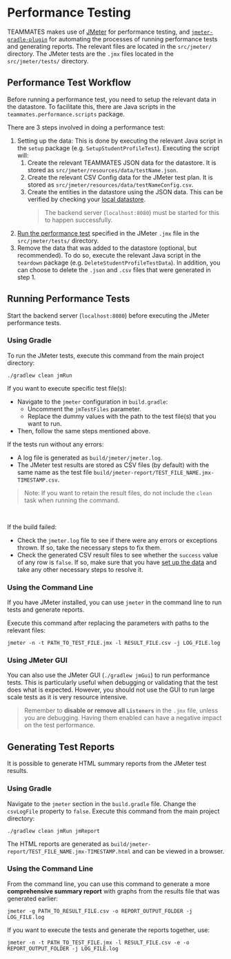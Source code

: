 # Performance Testing

TEAMMATES makes use of [JMeter](https://jmeter.apache.org/) for performance testing, and [`jmeter-gradle-plugin`](https://github.com/jmeter-gradle-plugin/jmeter-gradle-plugin) for automating the processes of running performance tests and generating reports.
The relevant files are located in the `src/jmeter/` directory. The JMeter tests are the `.jmx` files located in the `src/jmeter/tests/` directory.

## Performance Test Workflow

Before running a performance test, you need to setup the relevant data in the datastore. 
To facilitate this, there are Java scripts in the `teammates.performance.scripts` package.

There are 3 steps involved in doing a performance test:

1. Setting up the data: This is done by executing the relevant Java script in the `setup` package (e.g. `SetupStudentProfileTest`).
    Executing the script will:
    1. Create the relevant TEAMMATES JSON data for the datastore. It is stored as `src/jmeter/resources/data/testName.json`.
    1. Create the relevant CSV Config data for the JMeter test plan. It is stored as `src/jmeter/resources/data/testNameConfig.csv`.
    1. Create the entities in the datastore using the JSON data. This can be verified by checking your [local datastore](http://localhost:8080/_ah/admin/datastore).
        > The backend server (`localhost:8080`) must be started for this to happen successfully.
1. [Run the performance test](#running-performance-tests) specified in the JMeter `.jmx` file in the `src/jmeter/tests/` directory.
1. Remove the data that was added to the datastore (optional, but recommended). To do so, execute the relevant Java script in the `teardown` package (e.g. `DeleteStudentProfileTestData`).
   In addition, you can choose to delete the `.json` and `.csv` files that were generated in step 1. 

## Running Performance Tests

Start the backend server (`localhost:8080`) before executing the JMeter performance tests.

### Using Gradle

To run the JMeter tests, execute this command from the main project directory:
```
./gradlew clean jmRun
```

If you want to execute specific test file(s):
- Navigate to the `jmeter` configuration in `build.gradle`:
  - Uncomment the `jmTestFiles` parameter.
  - Replace the dummy values with the path to the test file(s) that you want to run.
- Then, follow the same steps mentioned above.

If the tests run without any errors:
- A log file is generated as `build/jmeter/jmeter.log`.
- The JMeter test results are stored as CSV files (by default) with the same name as the test file `build/jmeter-report/TEST_FILE_NAME.jmx-TIMESTAMP.csv`. 

> Note: If you want to retain the result files, do not include the `clean` task when running the command.
<br/>

If the build failed:
- Check the `jmeter.log` file to see if there were any errors or exceptions thrown. If so, take the necessary steps to fix them.
- Check the generated CSV result files to see whether the `success` value of any row is `false`. If so, make sure that you have [set up the data](#performance-test-workflow) and take any other necessary steps to resolve it.

### Using the Command Line

If you have JMeter installed, you can use `jmeter` in the command line to run tests and generate reports.

Execute this command after replacing the parameters with paths to the relevant files:
```
jmeter -n -t PATH_TO_TEST_FILE.jmx -l RESULT_FILE.csv -j LOG_FILE.log
```

### Using JMeter GUI

You can also use the JMeter GUI (`./gradlew jmGui`) to run performance tests. This is particularly useful when debugging or validating that the test does what is expected.
However, you should not use the GUI to run large scale tests as it is very resource intensive.

> Remember to **disable or remove all `Listeners`** in the `.jmx` file, unless you are debugging. Having them enabled can have a negative impact on the test performance.

## Generating Test Reports

It is possible to generate HTML summary reports from the JMeter test results.

### Using Gradle

Navigate to the `jmeter` section in the `build.gradle` file. Change the `csvLogFile` property to `false`.
Execute this command from the main project directory:
```
./gradlew clean jmRun jmReport
```
The HTML reports are generated as `build/jmeter-report/TEST_FILE_NAME.jmx-TIMESTAMP.html` and can be viewed in a browser.

### Using the Command Line

From the command line, you can use this command to generate a more **comprehensive summary report** with graphs from the results file that was generated earlier:
```
jmeter -g PATH_TO_RESULT_FILE.csv -o REPORT_OUTPUT_FOLDER -j LOG_FILE.log
```

If you want to execute the tests and generate the reports together, use:
```
jmeter -n -t PATH_TO_TEST_FILE.jmx -l RESULT_FILE.csv -e -o REPORT_OUTPUT_FOLDER -j LOG_FILE.log
```
